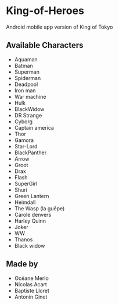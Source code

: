 # King-of-Heroes

Android mobile app version of King of Tokyo

## Available Characters

- Aquaman
- Batman
- Superman
- Spiderman
- Deadpool
- Iron man
- War machine
- Hulk
- BlackWidow
- DR Strange
- Cyborg
- Captain america
- Thor
- Gamora
- Star-Lord
- BlackPanther
- Arrow
- Groot
- Drax
- Flash
- SuperGirl
- Shuri
- Green Lantern
- Heimdall
- The Wasp (la guêpe)
- Carole denvers
- Harley Quinn
- Joker
- WW
- Thanos
- Black widow

## Made by

- Océane Merlo
- Nicolas Acart
- Baptiste Lloret
- Antonin Ginet
